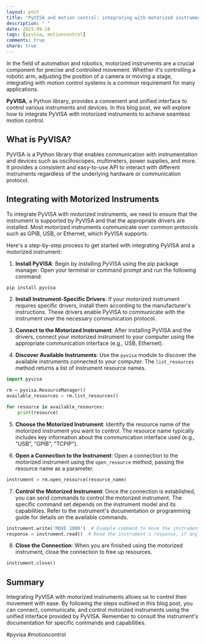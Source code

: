 ```yaml
---
layout: post
title: "PyVISA and motion control: integrating with motorized instruments"
description: " "
date: 2023-09-18
tags: [pyvisa, motioncontrol]
comments: true
share: true
---
```


In the field of automation and robotics, motorized instruments are a crucial component for precise and controlled movement. Whether it's controlling a robotic arm, adjusting the position of a camera or moving a stage, integrating with motion control systems is a common requirement for many applications.

**PyVISA**, a Python library, provides a convenient and unified interface to control various instruments and devices. In this blog post, we will explore how to integrate PyVISA with motorized instruments to achieve seamless motion control.

## What is PyVISA?

PyVISA is a Python library that enables communication with instrumentation and devices such as oscilloscopes, multimeters, power supplies, and more. It provides a consistent and easy-to-use API to interact with different instruments regardless of the underlying hardware or communication protocol.

## Integrating with Motorized Instruments

To integrate PyVISA with motorized instruments, we need to ensure that the instrument is supported by PyVISA and that the appropriate drivers are installed. Most motorized instruments communicate over common protocols such as GPIB, USB, or Ethernet, which PyVISA supports.

Here's a step-by-step process to get started with integrating PyVISA and a motorized instrument:

1. **Install PyVISA**: Begin by installing PyVISA using the pip package manager. Open your terminal or command prompt and run the following command:

```bash
pip install pyvisa
```

2. **Install Instrument-Specific Drivers**: If your motorized instrument requires specific drivers, install them according to the manufacturer's instructions. These drivers enable PyVISA to communicate with the instrument over the necessary communication protocol.

3. **Connect to the Motorized Instrument**: After installing PyVISA and the drivers, connect your motorized instrument to your computer using the appropriate communication interface (e.g., USB, Ethernet).

4. **Discover Available Instruments**: Use the `pyvisa` module to discover the available instruments connected to your computer. The `list_resources` method returns a list of instrument resource names.

```python
import pyvisa

rm = pyvisa.ResourceManager()
available_resources = rm.list_resources()

for resource in available_resources:
    print(resource)
```

5. **Choose the Motorized Instrument**: Identify the resource name of the motorized instrument you want to control. The resource name typically includes key information about the communication interface used (e.g., "USB", "GPIB", "TCPIP").

6. **Open a Connection to the Instrument**: Open a connection to the motorized instrument using the `open_resource` method, passing the resource name as a parameter.

```python
instrument = rm.open_resource(resource_name)
```

7. **Control the Motorized Instrument**: Once the connection is established, you can send commands to control the motorized instrument. The specific command set depends on the instrument model and its capabilities. Refer to the instrument's documentation or programming guide for details on the available commands.

```python
instrument.write('MOVE 1000')  # Example command to move the instrument to position 1000
response = instrument.read()  # Read the instrument's response, if any
```

8. **Close the Connection**: When you are finished using the motorized instrument, close the connection to free up resources.

```python
instrument.close()
```

## Summary

Integrating PyVISA with motorized instruments allows us to control their movement with ease. By following the steps outlined in this blog post, you can connect, communicate, and control motorized instruments using the unified interface provided by PyVISA. Remember to consult the instrument's documentation for specific commands and capabilities.

#pyvisa #motioncontrol